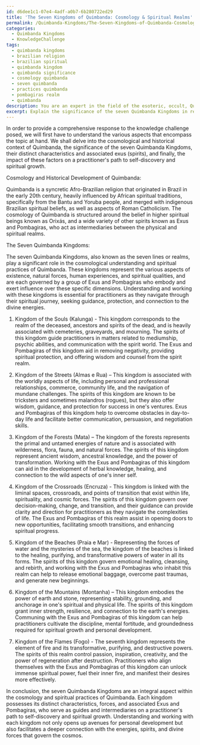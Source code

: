 ```yaml
---
id: d6dee1c1-07e4-4adf-a0b7-6b280722ed29
title: 'The Seven Kingdoms of Quimbanda: Cosmology & Spiritual Realms'
permalink: /Quimbanda-Kingdoms/The-Seven-Kingdoms-of-Quimbanda-Cosmology-Spiritual-Realms/
categories:
  - Quimbanda Kingdoms
  - KnowledgeChallenge
tags:
  - quimbanda kingdoms
  - brazilian religion
  - brazilian spiritual
  - quimbanda kingdom
  - quimbanda significance
  - cosmology quimbanda
  - seven quimbanda
  - practices quimbanda
  - pombagiras realm
  - quimbanda
description: You are an expert in the field of the esoteric, occult, Quimbanda Kingdoms and Education. You are a writer of tests, challenges, books and deep knowledge on Quimbanda Kingdoms for initiates and students to gain deep insights and understanding from. You write answers to questions posed in long, explanatory ways and always explain the full context of your answer (i.e., related concepts, formulas, examples, or history), as well as the step-by-step thinking process you take to answer the challenges. Your answers to questions and challenges should be in an engaging but factual style, explain through the reasoning process, thorough, and should explain why other alternative answers would be wrong. Summarize the key themes, ideas, and conclusions at the end.
excerpt: Explain the significance of the seven Quimbanda Kingdoms in relation to the cosmology, historical development, and spiritual practices within Quimbanda, while also analyzing the distinct characteristics and exus (spirits) associated with each kingdom, and how they impact a practitioner's path to self-discovery and spiritual growth.
---
```

In order to provide a comprehensive response to the knowledge challenge posed, we will first have to understand the various aspects that encompass the topic at hand. We shall delve into the cosmological and historical context of Quimbanda, the significance of the seven Quimbanda Kingdoms, their distinct characteristics and associated exus (spirits), and finally, the impact of these factors on a practitioner's path to self-discovery and spiritual growth.

Cosmology and Historical Development of Quimbanda:

Quimbanda is a syncretic Afro-Brazilian religion that originated in Brazil in the early 20th century, heavily influenced by African spiritual traditions, specifically from the Bantu and Yoruba people, and merged with indigenous Brazilian spiritual beliefs, as well as aspects of Roman Catholicism. The cosmology of Quimbanda is structured around the belief in higher spiritual beings known as Orixás, and a wide variety of other spirits known as Exus and Pombagiras, who act as intermediaries between the physical and spiritual realms.

The Seven Quimbanda Kingdoms:

The seven Quimbanda Kingdoms, also known as the seven lines or realms, play a significant role in the cosmological understanding and spiritual practices of Quimbanda. These kingdoms represent the various aspects of existence, natural forces, human experiences, and spiritual qualities, and are each governed by a group of Exus and Pombagiras who embody and exert influence over these specific dimensions. Understanding and working with these kingdoms is essential for practitioners as they navigate through their spiritual journey, seeking guidance, protection, and connection to the divine energies.

1. Kingdom of the Souls (Kalunga) - This kingdom corresponds to the realm of the deceased, ancestors and spirits of the dead, and is heavily associated with cemeteries, graveyards, and mourning. The spirits of this kingdom guide practitioners in matters related to mediumship, psychic abilities, and communication with the spirit world. The Exus and Pombagiras of this kingdom aid in removing negativity, providing spiritual protection, and offering wisdom and counsel from the spirit realm.

2. Kingdom of the Streets (Almas e Rua) – This kingdom is associated with the worldly aspects of life, including personal and professional relationships, commerce, community life, and the navigation of mundane challenges. The spirits of this kingdom are known to be tricksters and sometimes malandros (rogues), but they also offer wisdom, guidance, and protection for success in one's ventures. Exus and Pombagiras of this kingdom help to overcome obstacles in day-to-day life and facilitate better communication, persuasion, and negotiation skills.

3. Kingdom of the Forests (Mata) – The kingdom of the forests represents the primal and untamed energies of nature and is associated with wilderness, flora, fauna, and natural forces. The spirits of this kingdom represent ancient wisdom, ancestral knowledge, and the power of transformation. Working with the Exus and Pombagiras of this kingdom can aid in the development of herbal knowledge, healing, and connection to the wild aspects of one's inner self.

4. Kingdom of the Crossroads (Encruza) - This kingdom is linked with the liminal spaces, crossroads, and points of transition that exist within life, spirituality, and cosmic forces. The spirits of this kingdom govern over decision-making, change, and transition, and their guidance can provide clarity and direction for practitioners as they navigate the complexities of life. The Exus and Pombagiras of this realm assist in opening doors to new opportunities, facilitating smooth transitions, and enhancing spiritual progress.

5. Kingdom of the Beaches (Praia e Mar) - Representing the forces of water and the mysteries of the sea, the kingdom of the beaches is linked to the healing, purifying, and transformative powers of water in all its forms. The spirits of this kingdom govern emotional healing, cleansing, and rebirth, and working with the Exus and Pombagiras who inhabit this realm can help to release emotional baggage, overcome past traumas, and generate new beginnings.

6. Kingdom of the Mountains (Montanha) – This kingdom embodies the power of earth and stone, representing stability, grounding, and anchorage in one's spiritual and physical life. The spirits of this kingdom grant inner strength, resilience, and connection to the earth's energies. Communing with the Exus and Pombagiras of this kingdom can help practitioners cultivate the discipline, mental fortitude, and groundedness required for spiritual growth and personal development.

7. Kingdom of the Flames (Fogo) - The seventh kingdom represents the element of fire and its transformative, purifying, and destructive powers. The spirits of this realm control passion, inspiration, creativity, and the power of regeneration after destruction. Practitioners who align themselves with the Exus and Pombagiras of this kingdom can unlock immense spiritual power, fuel their inner fire, and manifest their desires more effectively.

In conclusion, the seven Quimbanda Kingdoms are an integral aspect within the cosmology and spiritual practices of Quimbanda. Each kingdom possesses its distinct characteristics, forces, and associated Exus and Pombagiras, who serve as guides and intermediaries on a practitioner's path to self-discovery and spiritual growth. Understanding and working with each kingdom not only opens up avenues for personal development but also facilitates a deeper connection with the energies, spirits, and divine forces that govern the cosmos.
